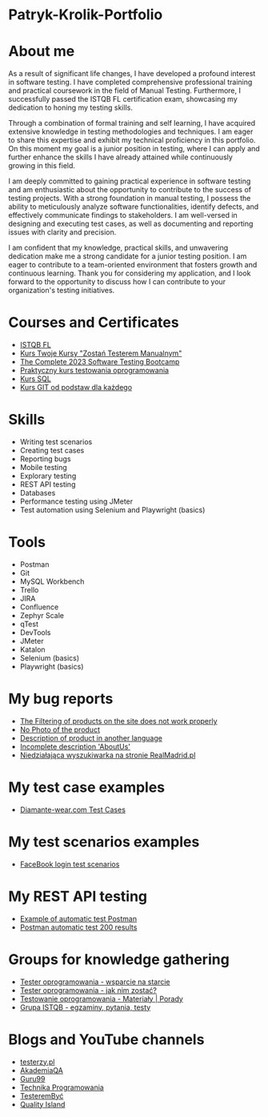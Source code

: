 # Patryk-Krolik-Portfolio

# About me
As a result of significant life changes, I have developed a profound interest in software testing. I have completed comprehensive professional training and practical coursework in the field of Manual Testing. Furthermore, I successfully passed the ISTQB FL certification exam, showcasing my dedication to honing my testing skills.

Through a combination of formal training and self learning, I have acquired extensive knowledge in testing methodologies and techniques. I am eager to share this expertise and exhibit my technical proficiency in this portfolio. On this moment my goal is a junior position in testing, where I can apply and further enhance the skills I have already attained while continuously growing in this field.

I am deeply committed to gaining practical experience in software testing and am enthusiastic about the opportunity to contribute to the success of testing projects. With a strong foundation in manual testing, I possess the ability to meticulously analyze software functionalities, identify defects, and effectively communicate findings to stakeholders. I am well-versed in designing and executing test cases, as well as documenting and reporting issues with clarity and precision.

I am confident that my knowledge, practical skills, and unwavering dedication make me a strong candidate for a junior testing position. I am eager to contribute to a team-oriented environment that fosters growth and continuous learning. Thank you for considering my application, and I look forward to the opportunity to discuss how I can contribute to your organization's testing initiatives.


# Courses and Certificates
- [ISTQB FL](https://drive.google.com/file/d/1qWQQE9YY_suNDZA-85LQENnoi4Hv4aaE/view?usp=sharing)
- [Kurs Twoje Kursy "Zostań Testerem Manualnym"](https://drive.google.com/file/d/1CM5jCWuj43tQC14V4Eqf1J-UTjwpdmGT/view?usp=sharing)
- [The Complete 2023 Software Testing Bootcamp](https://www.udemy.com/course/testerbootcamp/)
- [Praktyczny kurs testowania oprogramowania](https://www.udemy.com/course/praktyczny-kurs-testowania-oprogramowania/)
- [Kurs SQL](https://www.udemy.com/course/learn-mysql-for-beginners/)
- [Kurs GIT od podstaw dla każdego](https://www.udemy.com/course/git-od-podstaw-dla-kazdego/)


# Skills
- Writing test scenarios
- Creating test cases
- Reporting bugs
- Mobile testing
- Explorary testing
- REST API testing
- Databases 
- Performance testing using JMeter
- Test automation using Selenium and Playwright (basics)


# Tools

- Postman
- Git
- MySQL Workbench
- Trello
- JIRA
- Confluence
- Zephyr Scale
- qTest
- DevTools
- JMeter
- Katalon
- Selenium (basics)
- Playwright (basics)

# My bug reports
- [The Filtering of products on the site does not work properly](https://drive.google.com/file/d/1gZZF1VT_KUI5O_LovQkmHNcTvhWfLa2v/view?usp=sharing)
- [No Photo of the product](https://drive.google.com/file/d/1E2uRweg7QlRSck9NmhNuhMRszzkRt1Pe/view?usp=sharing)
- [Description of product in another language](https://drive.google.com/file/d/1zZ8sNyeZ-eDABq3MS_69D1kam3L2_mFB/view?usp=sharing)
- [Incomplete description 'AboutUs'](https://drive.google.com/file/d/1R_FpSZFg_13okWraR-XOXjBjaDWwpJQv/view?usp=sharing)
- [Niedziałająca wyszukiwarka na stronie RealMadrid.pl](https://drive.google.com/file/d/1u00AonPdTfjq8gSX0p0l1NnT64Eo2Y3w/view?usp=sharing)


# My test case examples
- [Diamante-wear.com Test Cases](https://docs.google.com/spreadsheets/d/175HFnOQSHxk7ivAjmMBkFwUMVncC0h4uydUBGULE_Ps/edit?usp=sharing) 


# My test scenarios examples
- [FaceBook login test scenarios](https://trello.com/c/kpjESCHF)

# My REST API testing  
- [Example of automatic test Postman](https://drive.google.com/file/d/1mg5AvwEHYgsDvGI9F4Mt9fTdhrt18Y8g/view?usp=sharing)
- [Postman automatic test 200 results](https://drive.google.com/file/d/1lJpGzf8ps8GEO0afOaIT_b9oKJkg4wYi/view?usp=sharing)

# Groups for knowledge gathering

* [Tester oprogramowania - wsparcie na starcie](https://www.facebook.com/groups/testeroprogramowania/?ref=group_header)
* [Tester oprogramowania - jak nim zostać?](https://www.facebook.com/groups/531570473876610/?ref=group_header)
* [Testowanie oprogramowania - Materiały | Porady](https://www.facebook.com/groups/testowanie/)
* [Grupa ISTQB - egzaminy, pytania, testy](https://www.facebook.com/groups/194288250951242/)


# Blogs and YouTube channels

* [testerzy.pl](http://testerzy.pl)
* [AkademiaQA](https://www.youtube.com/@akademiaqa)
* [Guru99](https://www.youtube.com/@guru99com)
* [Technika Programowania](https://www.youtube.com/@TechnikaProgramowania)
* [TesteremByć](https://testerembyc.pl/)
* [Quality Island](https://www.youtube.com/@quality_island)
  

